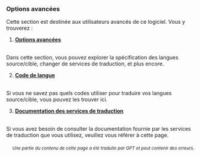 ### Options avancées

Cette section est destinée aux utilisateurs avancés de ce logiciel. Vous y trouverez :

1. [**Options avancées**](./advanced.md)
<br>
Dans cette section, vous pouvez explorer la spécification des langues source/cible, changer de services de traduction, et plus encore.

2. [**Code de langue**](./Language-Codes.md)
<br>
Si vous ne savez pas quels codes utiliser pour traduire vos langues source/cible, vous pouvez les trouver ici.

3. [**Documentation des services de traduction**](./Documentation-des-services-de-traduction.md)
<br>
Si vous avez besoin de consulter la documentation fournie par les services de traduction que vous utilisez, veuillez vous référer à cette page.

<div align="right"> 
<h6><small>Une partie du contenu de cette page a été traduite par GPT et peut contenir des erreurs.</small></h6>